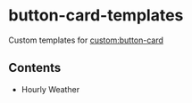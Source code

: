 # button-card-templates
Custom templates for [custom:button-card]([https://gethomepage.dev/](https://github.com/custom-cards/button-card)) 

## Contents
- Hourly Weather
